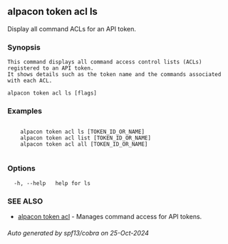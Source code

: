 ## alpacon token acl ls

Display all command ACLs for an API token.

### Synopsis


	This command displays all command access control lists (ACLs) registered to an API token. 
	It shows details such as the token name and the commands associated with each ACL.
	

```
alpacon token acl ls [flags]
```

### Examples

```

	alpacon token acl ls [TOKEN_ID_OR_NAME] 
	alpacon token acl list [TOKEN_ID_OR_NAME]
	alpacon token acl all [TOKEN_ID_OR_NAME]  
	
```

### Options

```
  -h, --help   help for ls
```

### SEE ALSO

* [alpacon token acl](alpacon_token_acl.md)	 - Manages command access for API tokens.

###### Auto generated by spf13/cobra on 25-Oct-2024
